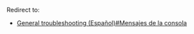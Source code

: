 Redirect to:

*   [General troubleshooting (Español)#Mensajes de la consola](/index.php/General_troubleshooting_(Espa%C3%B1ol)#Mensajes_de_la_consola "General troubleshooting (Español)")